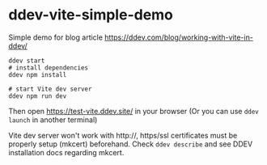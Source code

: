 # ddev-vite-simple-demo
Simple demo for blog article https://ddev.com/blog/working-with-vite-in-ddev/

```
ddev start
# install dependencies
ddev npm install

# start Vite dev server
ddev npm run dev
```

Then open https://test-vite.ddev.site/ in your browser (Or you can use `ddev launch` in another terminal)

Vite dev server won't work with http://, https/ssl certificates must be properly setup (mkcert) beforehand. Check `ddev describe` and see DDEV installation docs regarding mkcert.
